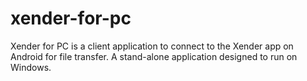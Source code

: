 # xender-for-pc
Xender for PC is a client application to connect to the Xender app on Android for file transfer.
A stand-alone application designed to run on Windows.
